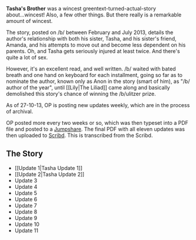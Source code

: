**Tasha's Brother** was a wincest greentext-turned-actual-story about...wincest! Also, a few other things. But there really is a remarkable amount of wincest.

The story, posted on /b/ between February and July 2013, details the author's relationship with both his sister, Tasha, and his sister's friend, Amanda, and his attempts to move out and become less dependent on his parents. Oh, and Tasha gets seriously injured at least twice. And there's quite a lot of sex.

However, it's an excellent read, and well written. /b/ waited with bated breath and one hand on keyboard for each installment, going so far as to nominate the author, known only as Anon in the story (smart of him), as "/b/ author of the year", until [[Lily|The Liliad]] came along and basically demolished this story's chance of winning the /b/ulitzer prize.

As of 27-10-13, OP is posting new updates weekly, which are in the process of archival.

OP posted more every two weeks or so, which was then typeset into a PDF file and posted to a [Jumpshare](https://jumpshare.com/b/Yx5JQp8LQO5TrlegPXMg). The final PDF with all eleven updates was then uploaded to [Scribd](http://www.scribd.com/doc/170432111/). This is transcribed from the Scribd.



## The Story
* [[Update 1|Tasha Update 1]]
* [[Update 2|Tasha Update 2]]
* Update 3
* Update 4
* Update 5
* Update 6
* Update 7
* Update 8
* Update 9
* Update 10
* Update 11
